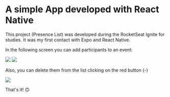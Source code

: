 <h1>A simple App developed with React Native </h1>

This project (Presence List) was developed during the RocketSeat Ignite for studies. 
It was my first contact with Expo and React Native.

In the following screen you can add participants to an event:
<div>
<img src="https://i.ibb.co/KD7npds/image.png" />
<img src="https://i.ibb.co/cQBXdBm/image.png" />
</div>

Also, you can delete them from the list clicking on the red button (-)

<img src="https://i.ibb.co/c6PQpdb/image.png">

That's it! :upside_down_face: 

